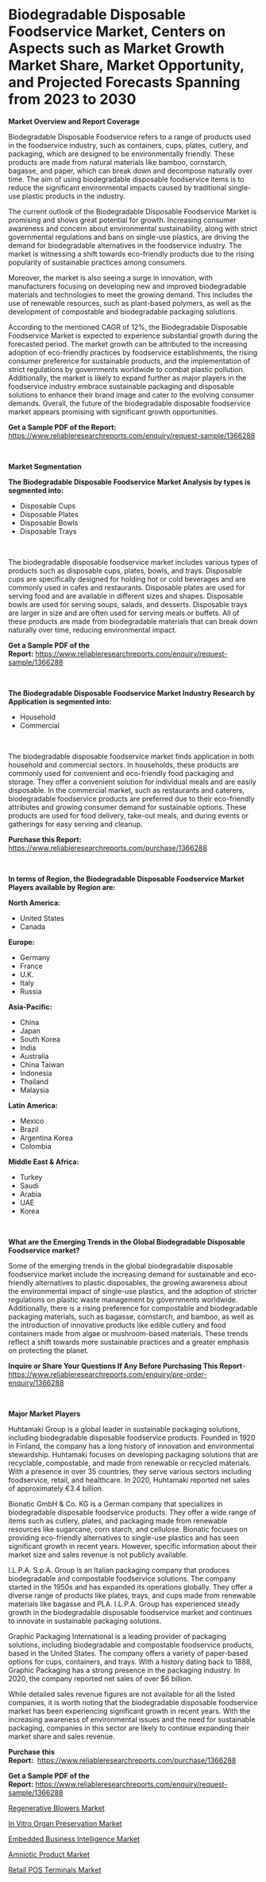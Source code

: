 <p><h1>Biodegradable Disposable Foodservice Market, Centers on Aspects such as Market Growth Market Share, Market Opportunity, and Projected Forecasts Spanning from 2023 to 2030</h1></p><p><strong>Market Overview and Report Coverage</strong></p>
<p><p>Biodegradable Disposable Foodservice refers to a range of products used in the foodservice industry, such as containers, cups, plates, cutlery, and packaging, which are designed to be environmentally friendly. These products are made from natural materials like bamboo, cornstarch, bagasse, and paper, which can break down and decompose naturally over time. The aim of using biodegradable disposable foodservice items is to reduce the significant environmental impacts caused by traditional single-use plastic products in the industry.</p><p>The current outlook of the Biodegradable Disposable Foodservice Market is promising and shows great potential for growth. Increasing consumer awareness and concern about environmental sustainability, along with strict governmental regulations and bans on single-use plastics, are driving the demand for biodegradable alternatives in the foodservice industry. The market is witnessing a shift towards eco-friendly products due to the rising popularity of sustainable practices among consumers.</p><p>Moreover, the market is also seeing a surge in innovation, with manufacturers focusing on developing new and improved biodegradable materials and technologies to meet the growing demand. This includes the use of renewable resources, such as plant-based polymers, as well as the development of compostable and biodegradable packaging solutions.</p><p>According to the mentioned CAGR of 12%, the Biodegradable Disposable Foodservice Market is expected to experience substantial growth during the forecasted period. The market growth can be attributed to the increasing adoption of eco-friendly practices by foodservice establishments, the rising consumer preference for sustainable products, and the implementation of strict regulations by governments worldwide to combat plastic pollution. Additionally, the market is likely to expand further as major players in the foodservice industry embrace sustainable packaging and disposable solutions to enhance their brand image and cater to the evolving consumer demands. Overall, the future of the biodegradable disposable foodservice market appears promising with significant growth opportunities.</p></p>
<p><strong>Get a Sample PDF of the Report:</strong> <a href="https://www.reliableresearchreports.com/enquiry/request-sample/1366288">https://www.reliableresearchreports.com/enquiry/request-sample/1366288</a></p>
<p>&nbsp;</p>
<p><strong>Market Segmentation</strong></p>
<p><strong>The Biodegradable Disposable Foodservice Market Analysis by types is segmented into:</strong></p>
<p><ul><li>Disposable Cups</li><li>Disposable Plates</li><li>Disposable Bowls</li><li>Disposable Trays</li></ul></p>
<p>&nbsp;</p>
<p><p>The biodegradable disposable foodservice market includes various types of products such as disposable cups, plates, bowls, and trays. Disposable cups are specifically designed for holding hot or cold beverages and are commonly used in cafes and restaurants. Disposable plates are used for serving food and are available in different sizes and shapes. Disposable bowls are used for serving soups, salads, and desserts. Disposable trays are larger in size and are often used for serving meals or buffets. All of these products are made from biodegradable materials that can break down naturally over time, reducing environmental impact.</p></p>
<p><strong>Get a Sample PDF of the Report:</strong>&nbsp;<a href="https://www.reliableresearchreports.com/enquiry/request-sample/1366288">https://www.reliableresearchreports.com/enquiry/request-sample/1366288</a></p>
<p>&nbsp;</p>
<p><strong>The Biodegradable Disposable Foodservice Market Industry Research by Application is segmented into:</strong></p>
<p><ul><li>Household</li><li>Commercial</li></ul></p>
<p>&nbsp;</p>
<p><p>The biodegradable disposable foodservice market finds application in both household and commercial sectors. In households, these products are commonly used for convenient and eco-friendly food packaging and storage. They offer a convenient solution for individual meals and are easily disposable. In the commercial market, such as restaurants and caterers, biodegradable foodservice products are preferred due to their eco-friendly attributes and growing consumer demand for sustainable options. These products are used for food delivery, take-out meals, and during events or gatherings for easy serving and cleanup.</p></p>
<p><strong>Purchase this Report:</strong>&nbsp; <a href="https://www.reliableresearchreports.com/purchase/1366288">https://www.reliableresearchreports.com/purchase/1366288</a></p>
<p>&nbsp;</p>
<p><strong>In terms of Region, the Biodegradable Disposable Foodservice Market Players available by Region are:</strong></p>
<p>
    <p> <strong> North America: </strong>
        <ul>
            <li>United States</li>
            <li>Canada</li>
        </ul>
        </p> 
    <p> <strong> Europe: </strong>
        <ul>
            <li>Germany</li>
            <li>France</li>
            <li>U.K.</li>
            <li>Italy</li>
            <li>Russia</li>
        </ul>
        </p> 
    <p> <strong> Asia-Pacific: </strong>
        <ul>
            <li>China</li>
            <li>Japan</li>
            <li>South Korea</li>
            <li>India</li>
            <li>Australia</li>
            <li>China Taiwan</li>
            <li>Indonesia</li>
            <li>Thailand</li>
            <li>Malaysia</li>
        </ul>
        </p> 
    <p> <strong> Latin America: </strong>
        <ul>
            <li>Mexico</li>
            <li>Brazil</li>
            <li>Argentina Korea</li>
            <li>Colombia</li>
        </ul>
        </p> 
    <p> <strong> Middle East & Africa: </strong>
        <ul>
            <li>Turkey</li>
            <li>Saudi</li>
            <li>Arabia</li>
            <li>UAE</li>
            <li>Korea</li>
        </ul>
    </p>
    </p>
<p>&nbsp;</p>
<p><strong>What are the Emerging Trends in the Global Biodegradable Disposable Foodservice market?</strong></p>
<p><p>Some of the emerging trends in the global biodegradable disposable foodservice market include the increasing demand for sustainable and eco-friendly alternatives to plastic disposables, the growing awareness about the environmental impact of single-use plastics, and the adoption of stricter regulations on plastic waste management by governments worldwide. Additionally, there is a rising preference for compostable and biodegradable packaging materials, such as bagasse, cornstarch, and bamboo, as well as the introduction of innovative products like edible cutlery and food containers made from algae or mushroom-based materials. These trends reflect a shift towards more sustainable practices and a greater emphasis on protecting the planet.</p></p>
<p><strong>Inquire or Share Your Questions If Any Before Purchasing This Report</strong>- <a href="https://www.reliableresearchreports.com/enquiry/pre-order-enquiry/1366288">https://www.reliableresearchreports.com/enquiry/pre-order-enquiry/1366288</a></p>
<p>&nbsp;</p>
<p><strong>Major Market Players</strong></p>
<p><p>Huhtamaki Group is a global leader in sustainable packaging solutions, including biodegradable disposable foodservice products. Founded in 1920 in Finland, the company has a long history of innovation and environmental stewardship. Huhtamaki focuses on developing packaging solutions that are recyclable, compostable, and made from renewable or recycled materials. With a presence in over 35 countries, they serve various sectors including foodservice, retail, and healthcare. In 2020, Huhtamaki reported net sales of approximately €3.4 billion.</p><p>Bionatic GmbH & Co. KG is a German company that specializes in biodegradable disposable foodservice products. They offer a wide range of items such as cutlery, plates, and packaging made from renewable resources like sugarcane, corn starch, and cellulose. Bionatic focuses on providing eco-friendly alternatives to single-use plastics and has seen significant growth in recent years. However, specific information about their market size and sales revenue is not publicly available.</p><p>I.L.P.A. S.p.A. Group is an Italian packaging company that produces biodegradable and compostable foodservice solutions. The company started in the 1950s and has expanded its operations globally. They offer a diverse range of products like plates, trays, and cups made from renewable materials like bagasse and PLA. I.L.P.A. Group has experienced steady growth in the biodegradable disposable foodservice market and continues to innovate in sustainable packaging solutions.</p><p>Graphic Packaging International is a leading provider of packaging solutions, including biodegradable and compostable foodservice products, based in the United States. The company offers a variety of paper-based options for cups, containers, and trays. With a history dating back to 1888, Graphic Packaging has a strong presence in the packaging industry. In 2020, the company reported net sales of over $6 billion.</p><p>While detailed sales revenue figures are not available for all the listed companies, it is worth noting that the biodegradable disposable foodservice market has been experiencing significant growth in recent years. With the increasing awareness of environmental issues and the need for sustainable packaging, companies in this sector are likely to continue expanding their market share and sales revenue.</p></p>
<p><strong>Purchase this Report:</strong>&nbsp;&nbsp;<a href="https://www.reliableresearchreports.com/purchase/1366288">https://www.reliableresearchreports.com/purchase/1366288</a></p>
<p></p>
<p><strong>Get a Sample PDF of the Report:</strong>&nbsp;<a href="https://www.reliableresearchreports.com/enquiry/request-sample/1366288">https://www.reliableresearchreports.com/enquiry/request-sample/1366288</a></p>
<p><p><a href="https://www.linkedin.com/pulse/regenerative-blowers-market-size-2023-2030-global-jpiic/">Regenerative Blowers Market</a></p><p><a href="https://github.com/Chiragrp26/Market-Research-Report-List-1/blob/main/in-vitro-organ-preservation-market.md">In Vitro Organ Preservation Market</a></p><p><a href="https://medium.com/@jaydonhyatt2023/embedded-business-intelligence-market-size-cagr-trends-2024-2030-f1022d969ff8">Embedded Business Intelligence Market</a></p><p><a href="https://github.com/santosh758595/Market-Research-Report-List-1/blob/main/amniotic-product-market.md">Amniotic Product Market</a></p><p><a href="https://www.linkedin.com/pulse/retail-pos-terminals-market-size-2023-2030-global-industrial-eoslc/">Retail POS Terminals Market</a></p></p>
